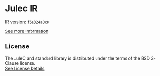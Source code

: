 # Julec IR

IR version: [`f5a324a0c8`](https://github.com/julelang/jule/tree/f5a324a0c89288ef6b57be3c99d1fa861dec35fc)

[See more information](https://manual.jule.dev/getting-started/install-from-source/compile-from-ir.html)

## License

The JuleC and standard library is distributed under the terms of the BSD 3-Clause license. \
[See License Details](./LICENSE)
